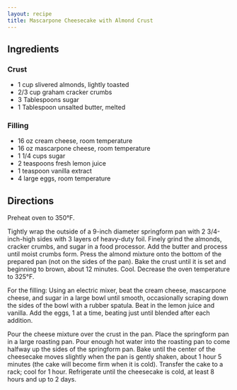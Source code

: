 ```yaml
---
layout: recipe
title: Mascarpone Cheesecake with Almond Crust
---
```


## Ingredients


### Crust

* 1 cup slivered almonds, lightly toasted
* 2/3 cup graham cracker crumbs
* 3 Tablespoons sugar
* 1 Tablespoon unsalted butter, melted

### Filling

* 16 oz cream cheese, room temperature
* 16 oz mascarpone cheese, room temperature
* 1 1/4 cups sugar
* 2 teaspoons fresh lemon juice
* 1 teaspoon vanilla extract
* 4 large eggs, room temperature

## Directions

Preheat oven to 350°F.

Tightly wrap the outside of a 9-inch diameter springform pan with 2
3/4-inch-high sides with 3 layers of heavy-duty foil. Finely grind the
almonds, cracker crumbs, and sugar in a food processor. Add the butter
and process until moist crumbs form. Press the almond mixture onto the
bottom of the prepared pan (not on the sides of the pan). Bake the crust
until it is set and beginning to brown, about 12 minutes. Cool. Decrease
the oven temperature to 325°F.

For the filling: Using an electric mixer, beat the cream cheese,
mascarpone cheese, and sugar in a large bowl until smooth, occasionally
scraping down the sides of the bowl with a rubber spatula. Beat in the
lemon juice and vanilla. Add the eggs, 1 at a time, beating just until
blended after each addition.

Pour the cheese mixture over the crust in the pan. Place the springform
pan in a large roasting pan. Pour enough hot water into the roasting pan
to come halfway up the sides of the springform pan. Bake until the
center of the cheesecake moves slightly when the pan is gently shaken,
about 1 hour 5 minutes (the cake will become firm when it is cold).
Transfer the cake to a rack; cool for 1 hour. Refrigerate until the
cheesecake is cold, at least 8 hours and up to 2 days.
